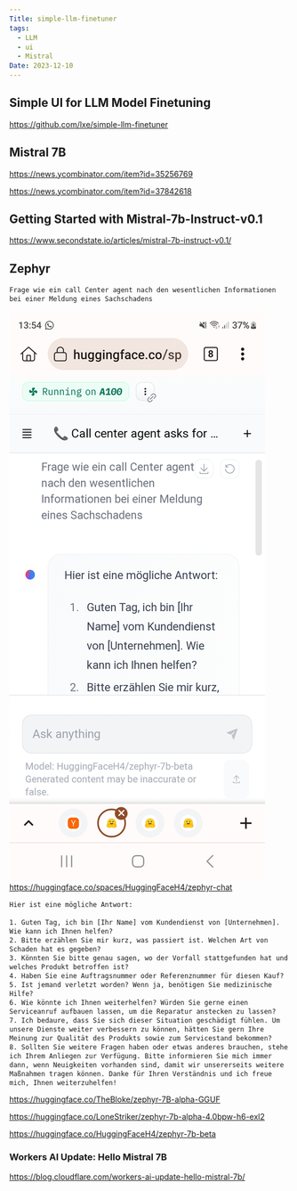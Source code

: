 ```yaml
---
Title: simple-llm-finetuner
tags:
  - LLM
  - ui
  - Mistral
Date: 2023-12-10
---
```


## Simple UI for LLM Model Finetuning
https://github.com/lxe/simple-llm-finetuner




## Mistral 7B
https://news.ycombinator.com/item?id=35256769

https://news.ycombinator.com/item?id=37842618

## Getting Started with Mistral-7b-Instruct-v0.1
https://www.secondstate.io/articles/mistral-7b-instruct-v0.1/

## Zephyr 
```
Frage wie ein call Center agent nach den wesentlichen Informationen bei einer Meldung eines Sachschadens
```
![](../_asset/Screenshot_20231210_135443_Kiwi%20Browser.jpg)
https://huggingface.co/spaces/HuggingFaceH4/zephyr-chat

```
Hier ist eine mögliche Antwort:

1. Guten Tag, ich bin [Ihr Name] vom Kundendienst von [Unternehmen]. Wie kann ich Ihnen helfen?
2. Bitte erzählen Sie mir kurz, was passiert ist. Welchen Art von Schaden hat es gegeben?
3. Könnten Sie bitte genau sagen, wo der Vorfall stattgefunden hat und welches Produkt betroffen ist?
4. Haben Sie eine Auftragsnummer oder Referenznummer für diesen Kauf?
5. Ist jemand verletzt worden? Wenn ja, benötigen Sie medizinische Hilfe?
6. Wie könnte ich Ihnen weiterhelfen? Würden Sie gerne einen Serviceanruf aufbauen lassen, um die Reparatur anstecken zu lassen?
7. Ich bedaure, dass Sie sich dieser Situation geschädigt fühlen. Um unsere Dienste weiter verbessern zu können, hätten Sie gern Ihre Meinung zur Qualität des Produkts sowie zum Servicestand bekommen?
8. Sollten Sie weitere Fragen haben oder etwas anderes brauchen, stehe ich Ihrem Anliegen zur Verfügung. Bitte informieren Sie mich immer dann, wenn Neuigkeiten vorhanden sind, damit wir unsererseits weitere Maßnahmen tragen können. Danke für Ihren Verständnis und ich freue mich, Ihnen weiterzuhelfen!
```

https://huggingface.co/TheBloke/zephyr-7B-alpha-GGUF

https://huggingface.co/LoneStriker/zephyr-7b-alpha-4.0bpw-h6-exl2

https://huggingface.co/HuggingFaceH4/zephyr-7b-beta
### Workers AI Update: Hello Mistral 7B
https://blog.cloudflare.com/workers-ai-update-hello-mistral-7b/
